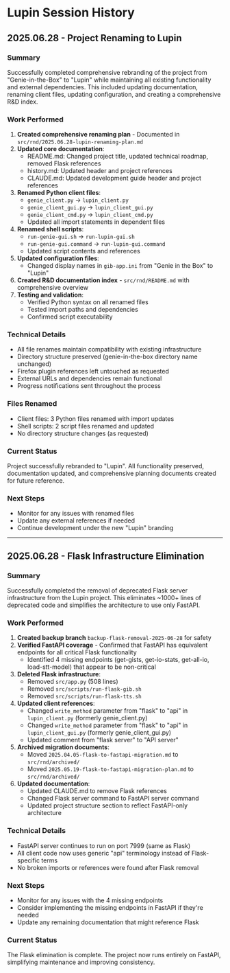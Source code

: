 # Lupin Session History

## 2025.06.28 - Project Renaming to Lupin

### Summary
Successfully completed comprehensive rebranding of the project from "Genie-in-the-Box" to "Lupin" while maintaining all existing functionality and external dependencies. This included updating documentation, renaming client files, updating configuration, and creating a comprehensive R&D index.

### Work Performed
1. **Created comprehensive renaming plan** - Documented in `src/rnd/2025.06.28-lupin-renaming-plan.md`
2. **Updated core documentation**:
   - README.md: Changed project title, updated technical roadmap, removed Flask references
   - history.md: Updated header and project references
   - CLAUDE.md: Updated development guide header and project references
3. **Renamed Python client files**:
   - `genie_client.py` → `lupin_client.py`
   - `genie_client_gui.py` → `lupin_client_gui.py` 
   - `genie_client_cmd.py` → `lupin_client_cmd.py`
   - Updated all import statements in dependent files
4. **Renamed shell scripts**:
   - `run-genie-gui.sh` → `run-lupin-gui.sh`
   - `run-genie-gui.command` → `run-lupin-gui.command`
   - Updated script contents and references
5. **Updated configuration files**:
   - Changed display names in `gib-app.ini` from "Genie in the Box" to "Lupin"
6. **Created R&D documentation index** - `src/rnd/README.md` with comprehensive overview
7. **Testing and validation**:
   - Verified Python syntax on all renamed files
   - Tested import paths and dependencies
   - Confirmed script executability

### Technical Details
- All file renames maintain compatibility with existing infrastructure
- Directory structure preserved (genie-in-the-box directory name unchanged)
- Firefox plugin references left untouched as requested
- External URLs and dependencies remain functional
- Progress notifications sent throughout the process

### Files Renamed
- Client files: 3 Python files renamed with import updates
- Shell scripts: 2 script files renamed and updated
- No directory structure changes (as requested)

### Current Status
Project successfully rebranded to "Lupin". All functionality preserved, documentation updated, and comprehensive planning documents created for future reference.

### Next Steps
- Monitor for any issues with renamed files
- Update any external references if needed
- Continue development under the new "Lupin" branding

---

## 2025.06.28 - Flask Infrastructure Elimination

### Summary
Successfully completed the removal of deprecated Flask server infrastructure from the Lupin project. This eliminates ~1000+ lines of deprecated code and simplifies the architecture to use only FastAPI.

### Work Performed
1. **Created backup branch** `backup-flask-removal-2025-06-28` for safety
2. **Verified FastAPI coverage** - Confirmed that FastAPI has equivalent endpoints for all critical Flask functionality
   - Identified 4 missing endpoints (get-gists, get-io-stats, get-all-io, load-stt-model) that appear to be non-critical
3. **Deleted Flask infrastructure**:
   - Removed `src/app.py` (508 lines)
   - Removed `src/scripts/run-flask-gib.sh`
   - Removed `src/scripts/run-flask-tts.sh`
4. **Updated client references**:
   - Changed `write_method` parameter from "flask" to "api" in `lupin_client.py` (formerly genie_client.py)
   - Changed `write_method` parameter from "flask" to "api" in `lupin_client_gui.py` (formerly genie_client_gui.py)
   - Updated comment from "flask server" to "API server"
5. **Archived migration documents**:
   - Moved `2025.04.05-flask-to-fastapi-migration.md` to `src/rnd/archived/`
   - Moved `2025.05.19-flask-to-fastapi-migration-plan.md` to `src/rnd/archived/`
6. **Updated documentation**:
   - Updated CLAUDE.md to remove Flask references
   - Changed Flask server command to FastAPI server command
   - Updated project structure section to reflect FastAPI-only architecture

### Technical Details
- FastAPI server continues to run on port 7999 (same as Flask)
- All client code now uses generic "api" terminology instead of Flask-specific terms
- No broken imports or references were found after Flask removal

### Next Steps
- Monitor for any issues with the 4 missing endpoints
- Consider implementing the missing endpoints in FastAPI if they're needed
- Update any remaining documentation that might reference Flask

### Current Status
The Flask elimination is complete. The project now runs entirely on FastAPI, simplifying maintenance and improving consistency.